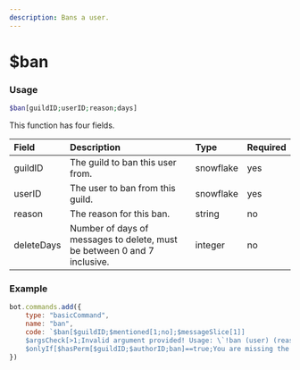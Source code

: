 ```yaml
---
description: Bans a user.
---
```


# $ban
### Usage
```php
$ban[guildID;userID;reason;days]
```

This function has four fields.

| Field | Description | Type | Required |
| :--- | :--- | :--- | :--- |
| guildID | The guild to ban this user from. | snowflake | yes |
| userID | The user to ban from this guild. | snowflake | yes |
| reason | The reason for this ban. | string | no
| deleteDays | Number of days of messages to delete, must be between 0 and 7 inclusive. | integer | no 

### Example
```javascript
bot.commands.add({
    type: "basicCommand",
    name: "ban",
    code: `$ban[$guildID;$mentioned[1;no];$messageSlice[1]]
    $argsCheck[>1;Invalid argument provided! Usage: \`!ban (user) (reason)\`
    $onlyIf[$hasPerm[$guildID;$authorID;ban]==true;You are missing the 'ban' permission.]`
})
```